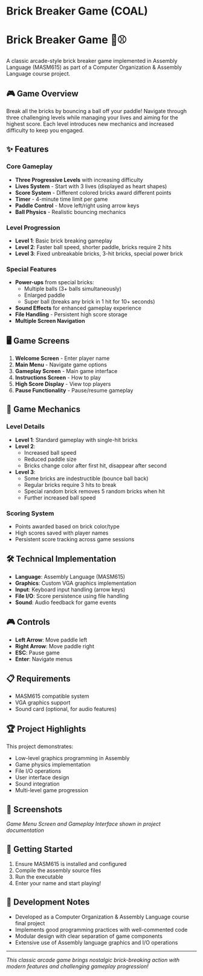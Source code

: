 # Brick Breaker Game (COAL)
 
# Brick Breaker Game 🧱⚾

A classic arcade-style brick breaker game implemented in Assembly Language (MASM615) as part of a Computer Organization & Assembly Language course project.

## 🎮 Game Overview

Break all the bricks by bouncing a ball off your paddle! Navigate through three challenging levels while managing your lives and aiming for the highest score. Each level introduces new mechanics and increased difficulty to keep you engaged.

## ✨ Features

### Core Gameplay
- **Three Progressive Levels** with increasing difficulty
- **Lives System** - Start with 3 lives (displayed as heart shapes)
- **Score System** - Different colored bricks award different points
- **Timer** - 4-minute time limit per game
- **Paddle Control** - Move left/right using arrow keys
- **Ball Physics** - Realistic bouncing mechanics

### Level Progression
- **Level 1**: Basic brick breaking gameplay
- **Level 2**: Faster ball speed, shorter paddle, bricks require 2 hits
- **Level 3**: Fixed unbreakable bricks, 3-hit bricks, special power brick

### Special Features
- **Power-ups** from special bricks:
  - Multiple balls (3+ balls simultaneously)
  - Enlarged paddle
  - Super ball (breaks any brick in 1 hit for 10+ seconds)
- **Sound Effects** for enhanced gameplay experience
- **File Handling** - Persistent high score storage
- **Multiple Screen Navigation**

## 🖥️ Game Screens

1. **Welcome Screen** - Enter player name
2. **Main Menu** - Navigate game options
3. **Gameplay Screen** - Main game interface
4. **Instructions Screen** - How to play
5. **High Score Display** - View top players
6. **Pause Functionality** - Pause/resume gameplay

## 🎯 Game Mechanics

### Level Details
- **Level 1**: Standard gameplay with single-hit bricks
- **Level 2**: 
  - Increased ball speed
  - Reduced paddle size
  - Bricks change color after first hit, disappear after second
- **Level 3**:
  - Some bricks are indestructible (bounce ball back)
  - Regular bricks require 3 hits to break
  - Special random brick removes 5 random bricks when hit
  - Further increased ball speed

### Scoring System
- Points awarded based on brick color/type
- High scores saved with player names
- Persistent score tracking across game sessions

## 🛠️ Technical Implementation

- **Language**: Assembly Language (MASM615)
- **Graphics**: Custom VGA graphics implementation
- **Input**: Keyboard input handling (arrow keys)
- **File I/O**: Score persistence using file handling
- **Sound**: Audio feedback for game events

## 🎮 Controls

- **Left Arrow**: Move paddle left
- **Right Arrow**: Move paddle right
- **ESC**: Pause game
- **Enter**: Navigate menus

## 📋 Requirements

- MASM615 compatible system
- VGA graphics support
- Sound card (optional, for audio features)

## 🏆 Project Highlights

This project demonstrates:
- Low-level graphics programming in Assembly
- Game physics implementation
- File I/O operations
- User interface design
- Sound integration
- Multi-level game progression

## 📸 Screenshots

*Game Menu Screen and Gameplay Interface shown in project documentation*

## 🚀 Getting Started

1. Ensure MASM615 is installed and configured
2. Compile the assembly source files
3. Run the executable
4. Enter your name and start playing!

## 📝 Development Notes

- Developed as a Computer Organization & Assembly Language course final project
- Implements good programming practices with well-commented code
- Modular design with clear separation of game components
- Extensive use of Assembly language graphics and I/O operations

---

*This classic arcade game brings nostalgic brick-breaking action with modern features and challenging gameplay progression!*